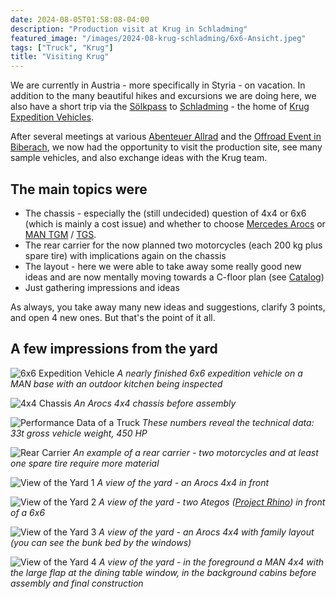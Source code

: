 ```yaml
---
date: 2024-08-05T01:58:08-04:00
description: "Production visit at Krug in Schladming"
featured_image: "/images/2024-08-krug-schladming/6x6-Ansicht.jpeg"
tags: ["Truck", "Krug"]
title: "Visiting Krug"
---
```


We are currently in Austria - more specifically in Styria - on vacation. In addition to the many beautiful hikes and excursions we are doing here, we also have a short trip via the [Sölkpass](https://en.wikipedia.org/wiki/S%C3%B6lk_Pass) to [Schladming](https://en.wikipedia.org/wiki/Schladming) - the home of [Krug Expedition Vehicles](https://www.krugxp.com).

After several meetings at various [Abenteuer Allrad](https://www.abenteuer-allrad.de/) and the [Offroad Event in Biberach](2024-04-30-krug-event), we now had the opportunity to visit the production site, see many sample vehicles, and also exchange ideas with the Krug team.

## The main topics were

* The chassis - especially the (still undecided) question of 4x4 or 6x6 (which is mainly a cost issue) and whether to choose [Mercedes Arocs](https://en.wikipedia.org/wiki/Mercedes-Benz_Arocs) or [MAN TGM](https://www.man.eu/global/en/truck/all-models/the-man-tgm-and-man-tgl/overview/tgm_l-overview.html) / [TGS](https://www.man.eu/global/en/truck/all-models/the-man-tgs/overview/tgs-overview.html).
* The rear carrier for the now planned two motorcycles (each 200 kg plus spare tire) with implications again on the chassis
* The layout - here we were able to take away some really good new ideas and are now mentally moving towards a C-floor plan (see [Catalog](https://krugfiles.the23.info/KRUG_EXPEDITION_SERIES_MODULES_%D0%A1ATALOG_2024:2025.pdf))
* Just gathering impressions and ideas

As always, you take away many new ideas and suggestions, clarify 3 points, and open 4 new ones. But that's the point of it all.

## A few impressions from the yard

![6x6 Expedition Vehicle](/images/2024-08-krug-schladming/6x6-Ansicht.jpeg)
*A nearly finished 6x6 expedition vehicle on a MAN base with an outdoor kitchen being inspected*

![4x4 Chassis](/images/2024-08-krug-schladming/Arocs-Fahrgestell.jpeg)
*An Arocs 4x4 chassis before assembly*

![Performance Data of a Truck](/images/2024-08-krug-schladming/Power.jpeg)
*These numbers reveal the technical data: 33t gross vehicle weight, 450 HP*

![Rear Carrier](/images/2024-08-krug-schladming/Hecktraeger.jpeg)
*An example of a rear carrier - two motorcycles and at least one spare tire require more material*

![View of the Yard 1](/images/2024-08-krug-schladming/Hof1.jpeg)
*A view of the yard - an Arocs 4x4 in front*

![View of the Yard 2](/images/2024-08-krug-schladming/Hof2.jpeg)
*A view of the yard - two Ategos ([Project Rhino](https://krugxp.com/projectrhino)) in front of a 6x6*

![View of the Yard 3](/images/2024-08-krug-schladming/Hof3.jpeg)
*A view of the yard - an Arocs 4x4 with family layout (you can see the bunk bed by the windows)*

![View of the Yard 4](/images/2024-08-krug-schladming/Hof4.jpeg)
*A view of the yard - in the foreground a MAN 4x4 with the large flap at the dining table window, in the background cabins before assembly and final construction*
